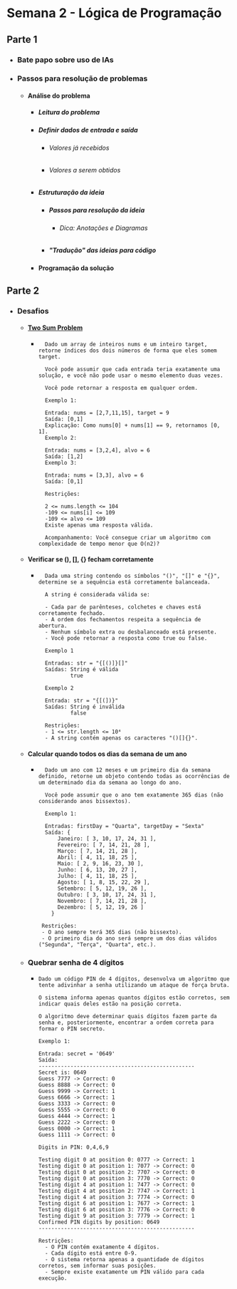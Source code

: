 # Semana 2 - Lógica de Programação

## Parte 1

- ### Bate papo sobre uso de IAs

- ### Passos para resolução de problemas

  - #### Análise do problema

    - ##### Leitura do problema

    - ##### Definir dados de entrada e saída

      - ###### Valores já recebidos

      - ###### Valores a serem obtidos

    - ##### Estruturação da ideia

      - ##### Passos para resolução da ideia

        - ###### Dica: Anotações e Diagramas

      - ##### "Tradução" das ideias para código

    - #### Programação da solução

## Parte 2

- ### Desafios

  - #### [Two Sum Problem](https://leetcode.com/problems/two-sum/)

    - ```
        Dado um array de inteiros nums e um inteiro target, retorne índices dos dois números de forma que eles somem target.

        Você pode assumir que cada entrada teria exatamente uma solução, e você não pode usar o mesmo elemento duas vezes.

        Você pode retornar a resposta em qualquer ordem.

        Exemplo 1:

        Entrada: nums = [2,7,11,15], target = 9
        Saída: [0,1]
        Explicação: Como nums[0] + nums[1] == 9, retornamos [0, 1].
        Exemplo 2:

        Entrada: nums = [3,2,4], alvo = 6
        Saída: [1,2]
        Exemplo 3:

        Entrada: nums = [3,3], alvo = 6
        Saída: [0,1]

        Restrições:

        2 <= nums.length <= 104
        -109 <= nums[i] <= 109
        -109 <= alvo <= 109
        Existe apenas uma resposta válida.

        Acompanhamento: Você consegue criar um algoritmo com complexidade de tempo menor que O(n2)?
      ```

  - #### Verificar se (), [], {} fecham corretamente

    - ```
        Dada uma string contendo os símbolos "()", "[]" e "{}", determine se a sequência está corretamente balanceada.

        A string é considerada válida se:

        - Cada par de parênteses, colchetes e chaves está corretamente fechado.
        - A ordem dos fechamentos respeita a sequência de abertura.
        - Nenhum símbolo extra ou desbalanceado está presente.
        - Você pode retornar a resposta como true ou false.

        Exemplo 1

        Entradas: str = "{[()]}[]"
        Saídas: String é válida
                true

        Exemplo 2

        Entrada: str = "{[(])}"
        Saídas: String é inválida
                false

        Restrições:
        - 1 <= str.length <= 10⁴
        - A string contém apenas os caracteres "()[]{}".
      ```

  - #### Calcular quando todos os dias da semana de um ano

    - ```
        Dado um ano com 12 meses e um primeiro dia da semana definido, retorne um objeto contendo todas as ocorrências de um determinado dia da semana ao longo do ano.

        Você pode assumir que o ano tem exatamente 365 dias (não considerando anos bissextos).

        Exemplo 1:

        Entradas: firstDay = "Quarta", targetDay = "Sexta"
        Saída: {
            Janeiro: [ 3, 10, 17, 24, 31 ],
            Fevereiro: [ 7, 14, 21, 28 ],
            Março: [ 7, 14, 21, 28 ],
            Abril: [ 4, 11, 18, 25 ],
            Maio: [ 2, 9, 16, 23, 30 ],
            Junho: [ 6, 13, 20, 27 ],
            Julho: [ 4, 11, 18, 25 ],
            Agosto: [ 1, 8, 15, 22, 29 ],
            Setembro: [ 5, 12, 19, 26 ],
            Outubro: [ 3, 10, 17, 24, 31 ],
            Novembro: [ 7, 14, 21, 28 ],
            Dezembro: [ 5, 12, 19, 26 ]
          }

       Restrições:
       - O ano sempre terá 365 dias (não bissexto).
       - O primeiro dia do ano será sempre um dos dias válidos ("Segunda", "Terça", "Quarta", etc.).
      ```

  - ### Quebrar senha de 4 dígitos

    - ```
      Dado um código PIN de 4 dígitos, desenvolva um algoritmo que tente adivinhar a senha utilizando um ataque de força bruta.

      O sistema informa apenas quantos dígitos estão corretos, sem indicar quais deles estão na posição correta.

      O algoritmo deve determinar quais dígitos fazem parte da senha e, posteriormente, encontrar a ordem correta para formar o PIN secreto.

      Exemplo 1:

      Entrada: secret = '0649'
      Saída:
      -------------------------------------------------
      Secret is: 0649
      Guess 7777 -> Correct: 0
      Guess 8888 -> Correct: 0
      Guess 9999 -> Correct: 1
      Guess 6666 -> Correct: 1
      Guess 3333 -> Correct: 0
      Guess 5555 -> Correct: 0
      Guess 4444 -> Correct: 1
      Guess 2222 -> Correct: 0
      Guess 0000 -> Correct: 1
      Guess 1111 -> Correct: 0

      Digits in PIN: 0,4,6,9

      Testing digit 0 at position 0: 0777 -> Correct: 1
      Testing digit 0 at position 1: 7077 -> Correct: 0
      Testing digit 0 at position 2: 7707 -> Correct: 0
      Testing digit 0 at position 3: 7770 -> Correct: 0
      Testing digit 4 at position 1: 7477 -> Correct: 0
      Testing digit 4 at position 2: 7747 -> Correct: 1
      Testing digit 4 at position 3: 7774 -> Correct: 0
      Testing digit 6 at position 1: 7677 -> Correct: 1
      Testing digit 6 at position 3: 7776 -> Correct: 0
      Testing digit 9 at position 3: 7779 -> Correct: 1
      Confirmed PIN digits by position: 0649
      -------------------------------------------------

      Restrições:
        - O PIN contém exatamente 4 dígitos.
        - Cada dígito está entre 0-9.
        - O sistema retorna apenas a quantidade de dígitos corretos, sem informar suas posições.
        - Sempre existe exatamente um PIN válido para cada execução.
      ```
